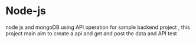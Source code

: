 # Node-js
node js and mongoDB using API operation for sample backend project , this project main aim to create a api and get and post the data and  API test
